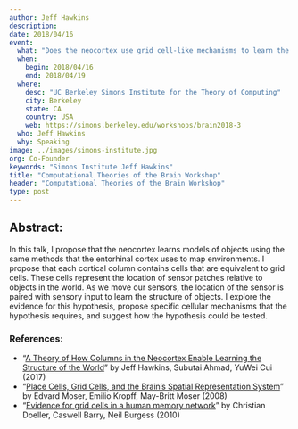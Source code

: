 ```yaml
---
author: Jeff Hawkins
description: 
date: 2018/04/16
event:
  what: "Does the neocortex use grid cell-like mechanisms to learn the structure of objects?"
  when:
    begin: 2018/04/16
    end: 2018/04/19
  where:
    desc: "UC Berkeley Simons Institute for the Theory of Computing"
    city: Berkeley
    state: CA
    country: USA
    web: https://simons.berkeley.edu/workshops/brain2018-3
  who: Jeff Hawkins
  why: Speaking
image: ../images/simons-institute.jpg
org: Co-Founder
keywords: "Simons Institute Jeff Hawkins"
title: "Computational Theories of the Brain Workshop"
header: "Computational Theories of the Brain Workshop"
type: post
---
```


## Abstract:
In this talk, I propose that the neocortex learns models of objects using the same methods that the entorhinal cortex uses to map environments. I propose that each cortical column contains cells that are equivalent to grid cells. These cells represent the location of sensor patches relative to objects in the world. As we move our sensors, the location of the sensor is paired with sensory input to learn the structure of objects. I explore the evidence for this hypothesis, propose specific cellular mechanisms that the hypothesis requires, and suggest how the hypothesis could be tested.


### References:
* “[A Theory of How Columns in the Neocortex Enable Learning the Structure of the World](/resources/papers/a-theory-of-how-columns-in-the-neocortex-enable-learning-the-structure-of-the-world/)” by Jeff Hawkins, Subutai Ahmad, YuWei Cui (2017)
* “[Place Cells, Grid Cells, and the Brain’s Spatial Representation System](https://doi.org/10.1146/annurev.neuro.31.061307.090723)” by Edvard Moser, Emilio Kropff, May-Britt Moser (2008)
* “[Evidence for grid cells in a human memory network](https://doi.org/10.1038/nature08704)” by Christian Doeller, Caswell Barry, Neil Burgess (2010)

